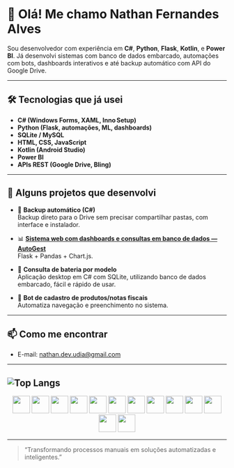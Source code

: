# 👋 Olá! Me chamo Nathan Fernandes Alves

Sou desenvolvedor com experiência em **C#**, **Python**, **Flask**, **Kotlin**, e **Power BI**. Já desenvolvi sistemas com banco de dados embarcado, automações com bots, dashboards interativos e até backup automático com API do Google Drive.

---

## 🛠️ Tecnologias que já usei

- **C# (Windows Forms, XAML, Inno Setup)**
- **Python (Flask, automações, ML, dashboards)**
- **SQLite / MySQL**
- **HTML, CSS, JavaScript**
- **Kotlin (Android Studio)**
- **Power BI**
- **APIs REST (Google Drive, Bling)**

---

## 🧩 Alguns projetos que desenvolvi

- 🔄 **Backup automático (C#)**  
  Backup direto para o Drive sem precisar compartilhar pastas, com interface e instalador.

- 📊 **[Sistema web com dashboards e consultas em banco de dados — AutoGest](https://github.com/Nathan-Dev-udia/AutoGest)**  
  Flask + Pandas + Chart.js.

- 🔋 **Consulta de bateria por modelo**  
  Aplicação desktop em C# com SQLite, utilizando banco de dados embarcado, fácil e rápido de usar.

- 🤖 **Bot de cadastro de produtos/notas fiscais**  
  Automatiza navegação e preenchimento no sistema.

---

## 📫 Como me encontrar

- E-mail: nathan.dev.udia@gmail.com
---
![Top Langs](https://github-readme-stats.vercel.app/api/top-langs/?username=Nathan-Dev-udia&layout=compact&langs_count=8&theme=default)
---

<div align="center">
  <img src="https://cdn.jsdelivr.net/gh/devicons/devicon/icons/c/c-original.svg" width="40" height="40" />
  <img src="https://cdn.jsdelivr.net/gh/devicons/devicon/icons/csharp/csharp-original.svg" width="40" height="40" />
  <img src="https://cdn.jsdelivr.net/gh/devicons/devicon/icons/python/python-original.svg" width="40" height="40" />
  <img src="https://cdn.jsdelivr.net/gh/devicons/devicon/icons/flask/flask-original.svg" width="40" height="40" />
  <img src="https://cdn.jsdelivr.net/gh/devicons/devicon/icons/sqlite/sqlite-original.svg" width="40" height="40" />
  <img src="https://cdn.jsdelivr.net/gh/devicons/devicon/icons/mysql/mysql-original.svg" width="40" height="40" />
  <img src="https://cdn.jsdelivr.net/gh/devicons/devicon/icons/html5/html5-original.svg" width="40" height="40" />
  <img src="https://cdn.jsdelivr.net/gh/devicons/devicon/icons/css3/css3-original.svg" width="40" height="40" />
  <img src="https://cdn.jsdelivr.net/gh/devicons/devicon/icons/javascript/javascript-original.svg" width="40" height="40" />
  <img src="https://cdn.jsdelivr.net/gh/devicons/devicon/icons/kotlin/kotlin-original.svg" width="40" height="40" />
  <img src="https://cdn.jsdelivr.net/gh/devicons/devicon/icons/jupyter/jupyter-original.svg" width="40" height="40" />
  <img src="https://img.icons8.com/color/48/000000/power-bi.png" width="40" height="40" />
  <img src="https://cdn.jsdelivr.net/gh/devicons/devicon/icons/figma/figma-original.svg" width="40" height="40" />
</div>

---
> “Transformando processos manuais em soluções automatizadas e inteligentes.”
